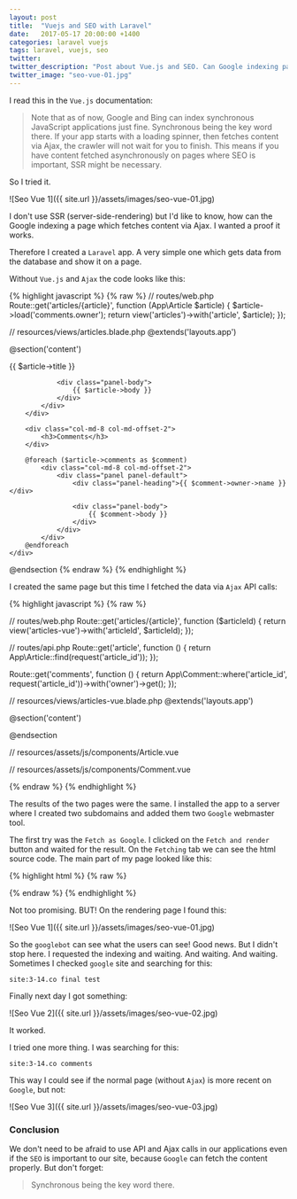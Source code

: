 ```yaml
---
layout: post
title:  "Vuejs and SEO with Laravel"
date:   2017-05-17 20:00:00 +1400
categories: laravel vuejs
tags: laravel, vuejs, seo
twitter: 
twitter_description: "Post about Vue.js and SEO. Can Google indexing pages built by Laravel with Vue components and Ajax API calls?"
twitter_image: "seo-vue-01.jpg"
---
```


I read this in the `Vue.js` documentation:

>Note that as of now, Google and Bing can index synchronous JavaScript applications just fine. Synchronous being the key word there. If your app starts with a loading spinner, then fetches content via Ajax, the crawler will not wait for you to finish. This means if you have content fetched asynchronously on pages where SEO is important, SSR might be necessary.

So I tried it.

![Seo Vue 1]({{ site.url }}/assets/images/seo-vue-01.jpg)

<!--more-->

I don't use SSR (server-side-rendering) but I'd like to know, how can the Google indexing a page which fetches content via Ajax. I wanted a proof it works.

Therefore I created a `Laravel` app. A very simple one which gets data from the database and show it on a page.

Without `Vue.js` and `Ajax` the code looks like this:

{% highlight javascript %}
{% raw %}
// routes/web.php
Route::get('articles/{article}', function (App\Article $article) {
    $article->load('comments.owner');
    return view('articles')->with('article', $article);
});

// resources/views/articles.blade.php
@extends('layouts.app')

@section('content')
<div class="container">
    <div class="row">
        <div class="col-md-8 col-md-offset-2">
            <div class="panel panel-default">
                <div class="panel-heading">{{ $article->title }}</div>

                <div class="panel-body">
                    {{ $article->body }}
                </div>
            </div>
        </div>

        <div class="col-md-8 col-md-offset-2">
            <h3>Comments</h3>
        </div>
        
        @foreach ($article->comments as $comment)
            <div class="col-md-8 col-md-offset-2">
                <div class="panel panel-default">
                    <div class="panel-heading">{{ $comment->owner->name }}</div>
                
                    <div class="panel-body">
                        {{ $comment->body }}
                    </div>
                </div>
            </div>
        @endforeach
    </div>
</div>
@endsection
{% endraw %}
{% endhighlight %}

I created the same page but this time I fetched the data via `Ajax` API calls:

{% highlight javascript %}
{% raw %}

// routes/web.php
Route::get('articles/{article}', function ($articleId) {
    return view('articles-vue')->with('articleId', $articleId);
});

// routes/api.php
Route::get('article', function () {
    return App\Article::find(request('article_id'));
});

Route::get('comments', function () {
    return App\Comment::where('article_id', request('article_id'))->with('owner')->get();
});

// resources/views/articles-vue.blade.php
@extends('layouts.app')

@section('content')
<div class="container">
    <div class="row">
        <v-article article-id="{{ $articleId }}"></v-article>
    </div>
</div>
@endsection

// resources/assets/js/components/Article.vue
<template>
    <div class="container">
        <div class="col-md-8 col-md-offset-2">
            <div class="panel panel-default">
                <div class="panel-heading">{{ article.title }}</div>

                <div class="panel-body">{{ article.body }}</div>
            </div>
        </div>

        <div class="col-md-8 col-md-offset-2">
            <h3>Comments</h3>
        </div>

        <comment v-for="comment in comments" :comment="comment" :key="comment.id"></comment>
    </div>
</template>

<script>
    export default {
        props: ['articleId'],
        data: function () {
            return {
                article: [],
                comments: []
            }
        },
        mounted() {
            console.log('Article mounted.');
            axios.get('/api/article', {
                    params: {
                        article_id: this.articleId
                    }
                })
                .then(response => this.article = response.data);
            axios.get('/api/comments', {
                    params: {
                        article_id: this.articleId
                    }
                })
                .then(response => this.comments = response.data);
        }
    }
</script>

// resources/assets/js/components/Comment.vue
<template>
    <div class="col-md-8 col-md-offset-2">
        <div class="panel panel-default">
            <div class="panel-heading">{{ comment.owner.name }}</div>
        
            <div class="panel-body">
                {{ comment.body }}
            </div>
        </div>
    </div>
</template>

<script>
    export default {
        props: ['comment'],
        mounted() {
            console.log('Comment mounted.');
        }
    }
</script>

{% endraw %}
{% endhighlight %}

The results of the two pages were the same. I installed the app to a server where I created two subdomains and added them two `Google` webmaster tool. 

The first try was the `Fetch as Google`. I clicked on the `Fetch and render` button and waited for the result. 
On the `Fetching` tab we can see the html source code. The main part of my page looked like this:

{% highlight html %}
{% raw %}
<div class="container">
    <div class="row">
        <v-article article-id="3"></v-article>
    </div>
</div>
{% endraw %}
{% endhighlight %}

Not too promising. BUT! On the rendering page I found this:

![Seo Vue 1]({{ site.url }}/assets/images/seo-vue-01.jpg)

So the `googlebot` can see what the users can see! Good news. But I didn't stop here. I requested the indexing and waiting. And waiting. And waiting. Sometimes I checked `google` site and searching for this:

`site:3-14.co final test`

Finally next day I got something:

![Seo Vue 2]({{ site.url }}/assets/images/seo-vue-02.jpg)

It worked. 

I tried one more thing. I was searching for this:

`site:3-14.co comments`

This way I could see if the normal page (without `Ajax`) is more recent on `Google`, but not:

![Seo Vue 3]({{ site.url }}/assets/images/seo-vue-03.jpg)

### Conclusion

We don't need to be afraid to use API and Ajax calls in our applications even if the `SEO` is important to our site, because `Google` can fetch the content properly. But don't forget:

>Synchronous being the key word there.








